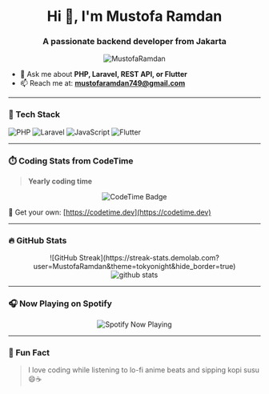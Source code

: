 <h1 align="center">Hi 👋, I'm Mustofa Ramdan</h1>
<h3 align="center">A passionate backend developer from Jakarta</h3>

<p align="center">
  <img src="https://komarev.com/ghpvc/?username=MustofaRamdan&label=Profile%20views&color=0e75b6&style=flat" alt="MustofaRamdan" />
</p>

- 💬 Ask me about **PHP, Laravel, REST API, or Flutter**
- 📫 Reach me at: **mustofaramdan749@gmail.com**

---

### 🧰 Tech Stack
![PHP](https://img.shields.io/badge/-PHP-777BB4?style=for-the-badge&logo=php&logoColor=white)
![Laravel](https://img.shields.io/badge/-Laravel-F55247?style=for-the-badge&logo=laravel&logoColor=white)
![JavaScript](https://img.shields.io/badge/-JavaScript-F7DF1E?style=for-the-badge&logo=javascript&logoColor=black)
![Flutter](https://img.shields.io/badge/-Flutter-02569B?style=for-the-badge&logo=flutter&logoColor=white)

---

### ⏱️ Coding Stats from CodeTime

> **Yearly coding time**

<p align="center">
<img href="https://codetime.dev" alt="CodeTime Badge" src="https://img.shields.io/endpoint?style=social&color=&url=https%3A%2F%2Fapi.codetime.dev%2Fv3%2Fusers%2Fshield%3Fuid%3D32809">
</p>

🔗 Get your own: [https://codetime.dev](https://codetime.dev)

---

### 🔥 GitHub Stats

<p align="center">
  ![GitHub Streak](https://streak-stats.demolab.com?user=MustofaRamdan&theme=tokyonight&hide_border=true)
  <br />
  <img src="https://github-readme-stats.vercel.app/api?username=MustofaRamdan&show_icons=true&theme=tokyonight&hide_border=true" alt="github stats" />
</p>

---

### 🎧 Now Playing on Spotify

<p align="center">
  <img src="https://spotify-github-profile.kittinanx.com/api/view.svg?uid=31u7r5gkt5xhp5dpne44l7fhrn6e&cover_image=true&theme=default&show_offline=true&background_color=121212&interchange=true&bar_color_cover=true" alt="Spotify Now Playing" />
</p>

---

### 📌 Fun Fact

> I love coding while listening to lo-fi anime beats and sipping kopi susu 😄☕
